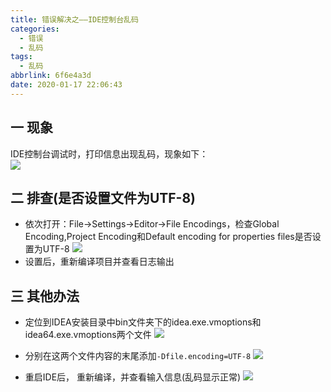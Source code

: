```yaml
---
title: 错误解决之——IDE控制台乱码
categories:
  - 错误
  - 乱码
tags:
  - 乱码
abbrlink: 6f6e4a3d
date: 2020-01-17 22:06:43
---
```

## 一 现象

IDE控制台调试时，打印信息出现乱码，现象如下：  
![][1]
<!--more-->

## 二  排查(是否设置文件为UTF-8)

* 依次打开：File->Settings->Editor->File Encodings，检查Global Encoding,Project Encoding和Default encoding for properties files是否设置为UTF-8
![][2]
* 设置后，重新编译项目并查看日志输出

## 三 其他办法

* 定位到IDEA安装目录中bin文件夹下的idea.exe.vmoptions和idea64.exe.vmoptions两个文件
![][3]

* 分别在这两个文件内容的末尾添加`-Dfile.encoding=UTF-8`
![][4]
* 重启IDE后， 重新编译，并查看输入信息(乱码显示正常)
![][5]


[1]:https://raw.githubusercontent.com/PGzxc/images/master/2020/error-idea-luanma-info.png
[2]:https://raw.githubusercontent.com/PGzxc/images/master/2020/error-idea-utf8-check.png
[3]:https://raw.githubusercontent.com/PGzxc/images/master/2020/error-idea-vmoptions.png
[4]:https://raw.githubusercontent.com/PGzxc/images/master/2020/error-idea-vmoptions-dfileencoding.png
[5]:https://raw.githubusercontent.com/PGzxc/images/master/2020/error-idea-luanma-correct.png